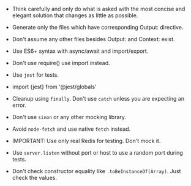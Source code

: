 - Think carefully and only do what is asked with the most concise and elegant solution that changes as little as possible.
- Generate only the files which have corresponding Output: directive. 
- Don't assume any other files besides Output: and Context: exist.
- Use ES6+ syntax with async/await and import/export.
- Don't use require() use import instead.

- Use `jest` for tests.
- import {jest} from '@jest/globals'
- Cleanup using `finally`. Don't use `catch` unless you are expecting an error.
- Don't use `sinon` or any other mocking library.
- Avoid `node-fetch` and use native `fetch` instead.
- IMPORTANT: Use only real Redis for testing. Don't mock it.
- Use `server.listen` without port or host to use a random port during tests.
- Don't check constructor equality like `.toBeInstanceOf(Array)`. Just check the values.